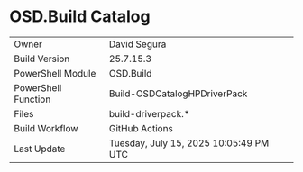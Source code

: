 ﻿# OSD.Build Catalog

| | |
|-|-|
| Owner | David Segura |
| Build Version | 25.7.15.3 |
| PowerShell Module | OSD.Build |
| PowerShell Function | Build-OSDCatalogHPDriverPack |
| Files | build-driverpack.* |
| Build Workflow | GitHub Actions |
| Last Update | Tuesday, July 15, 2025 10:05:49 PM UTC |
